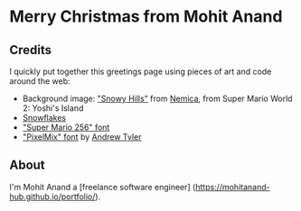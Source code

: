 # Merry Christmas from Mohit Anand

## Credits

I quickly put together this greetings page using pieces of art and code around the web:

* Background image: ["Snowy Hills"](http://www.spriters-resource.com/snes/yoshiisland/sheet/4796/) from [Nemica](http://www.spriters-resource.com/submitter/Nemica/), from Super Mario World 2: Yoshi's Island
* [Snowflakes](http://thecodeplayer.com/walkthrough/html5-canvas-snow-effect)
* ["Super Mario 256" font](http://www.dafont.com/super-mario-256.font)
* ["PixelMix" font](http://www.dafont.com/pixelmix.font) by [Andrew Tyler](http://andrewtyler.net/)


## About

I'm Mohit Anand a [freelance software engineer] (https://mohitanand-hub.github.io/portfolio/). 
